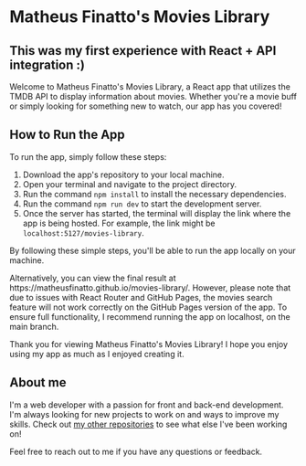 <body>
<h1>Matheus Finatto's Movies Library</h1>
  <h2><b>This was my first experience with React + API integration :)</b></h2>  
<p>Welcome to Matheus Finatto's Movies Library, a React app that utilizes the TMDB API to display information about movies. Whether you're a movie buff or simply looking for something new to watch, our app has you covered!</p>

<h2>How to Run the App</h2>
<p>To run the app, simply follow these steps:</p>
<ol>
  <li>Download the app's repository to your local machine.</li>
  <li>Open your terminal and navigate to the project directory.</li>
  <li>Run the command <code>npm install</code> to install the necessary dependencies.</li>
  <li>Run the command <code>npm run dev</code> to start the development server.</li>
  <li>Once the server has started, the terminal will display the link where the app is being hosted. For example, the link might be <code>localhost:5127/movies-library</code>.</li>
</ol>
<p>By following these simple steps, you'll be able to run the app locally on your machine.</p>
Alternatively, you can view the final result at https://matheusfinatto.github.io/movies-library/. However, please note that due to issues with React Router and GitHub Pages, the movies search feature will not work correctly on the GitHub Pages version of the app. To ensure full functionality, I recommend running the app on localhost, on the main branch.
<p>Thank you for viewing Matheus Finatto's Movies Library! I hope you enjoy using my app as much as I enjoyed creating it.</p>

<h2>About me</h2>
<p>I'm a web developer with a passion for front and back-end development. I'm always looking for new projects to work on and ways to improve my skills. Check out <a href= 'https://github.com/MatheusFinatto'>my other repositories</a> to see what else I've been working on!</p>
<p>Feel free to reach out to me if you have any questions or feedback.</p>


</body>
